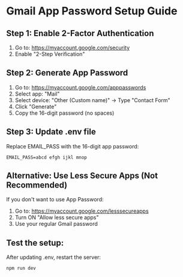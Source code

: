 # Gmail App Password Setup Guide

## Step 1: Enable 2-Factor Authentication
1. Go to: https://myaccount.google.com/security
2. Enable "2-Step Verification"

## Step 2: Generate App Password
1. Go to: https://myaccount.google.com/apppasswords
2. Select app: "Mail"
3. Select device: "Other (Custom name)" → Type "Contact Form"
4. Click "Generate"
5. Copy the 16-digit password (no spaces)

## Step 3: Update .env file
Replace EMAIL_PASS with the 16-digit app password:

```
EMAIL_PASS=abcd efgh ijkl mnop
```

## Alternative: Use Less Secure Apps (Not Recommended)
If you don't want to use App Password:
1. Go to: https://myaccount.google.com/lesssecureapps
2. Turn ON "Allow less secure apps"
3. Use your regular Gmail password

## Test the setup:
After updating .env, restart the server:
```bash
npm run dev
```